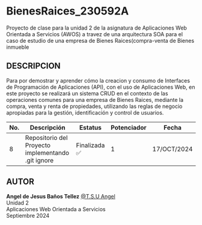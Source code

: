 # BienesRaices_230592A
Proyecto de clase para la unidad 2 de la asignatura de Aplicaciones Web Orientada a Servicios (AWOS) a travez de una arquitectura SOA para el caso de estudio de una empresa de Bienes Raices(compra-venta de Bienes inmueble

## DESCRIPCION
Para por demostrar y aprender cómo la creacion y consumo de Interfaces de Programación de Aplicaciones (API), con el uso de Aplicaciones Web, en este proyecto se realizará un sistema CRUD en el contexto de las operaciones comunes para una empresa de Bienes Raices, mediante la compra, venta y renta de propiedades, utilizando las reglas de negocio apropiadas para la gestión, identificación y control de usuarios.

| No. | Descripción                                                      | Estatus   | Potenciador | Fecha |
|-----|------------------------------------------------------------------|-----------|-------------|-------|
| 8   | Repositorio del Proyecto implementando .git ignore| Finalizada ✅ |1| 17/OCT/2024 | 




 
## AUTOR
**Angel de Jesus Baños Tellez** [@T.S.U Angel](https://github.com/angelJesus13) <br>
Unidad 2 <br>
Aplicaciones Web Orientada a Servicios <br>
Septiembre 2024 <br>
